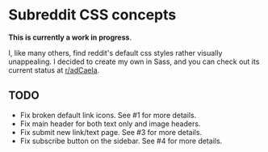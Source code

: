 # Subreddit CSS concepts

**This is currently a work in progress**.

I, like many others, find reddit's default css styles rather visually unappealing. I decided to create my own in Sass,
and you can check out its current status at [r/adCaela](reddit.com/r/adCaela).

## TODO

* Fix broken default link icons. See #1 for more details.
* Fix main header for both text only and image headers.
* Fix submit new link/text page. See #3 for more details.
* Fix subscribe button on the sidebar. See #4 for more details.